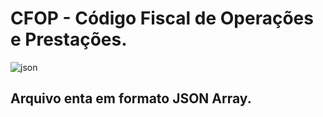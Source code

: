 # CFOP - Código Fiscal de Operações e Prestações.

![json](https://user-images.githubusercontent.com/129537422/230270828-7cf4ace8-f3eb-4eed-97c4-3e0a77e5d663.jpg)


## Arquivo enta em formato JSON Array.


